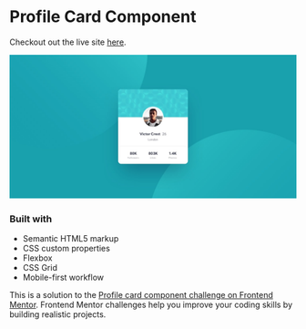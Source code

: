 # Profile Card Component

Checkout out the live site [here](#).

![PProfile CardComponent ](assets/design/desktop-design.jpg)

### Built with

- Semantic HTML5 markup
- CSS custom properties
- Flexbox
- CSS Grid
- Mobile-first workflow

This is a solution to the [Profile card component challenge on Frontend Mentor](https://www.frontendmentor.io/challenges/profile-card-component-cfArpWshJ). Frontend Mentor challenges help you improve your coding skills by building realistic projects.
